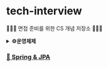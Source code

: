 # tech-interview
🧑🏻‍💻 면접 준비를 위한 CS 개념 저장소 🧑🏻‍💻

<details>
<summary><strong>⚙️운영체제</strong></summary>

<br>

[**운영체제란?**](./Operation_System/운영체제란.md)
- 운영체제란 무엇일까요?
- 커널이란 무엇일까요?
- 운영체제는 어떤 기능을 하는지 설명해주세요
- 운영체제가 관리하는 5가지 지원에 대해 설명해주세요

[**프로세스와 스레드**](./Operation_System/Process&Thread.md)
- 프로세스와 프로세서의 차이에 대해 설명해주세요.
- 프로세스와 스레드의 차이를 설명해주세요
- 프로세스의 주소 공간에는 어떤 것이 있을까요?
- 프로세스의 Data, Stack, Heap영역에는 각각 어떤 데이터가 저장되는지 설명해주세요
- 프로세스의 상태에는 어떤 것이 있을까요?
- 프로세스의 Running State에서 CPU 자원을 뺐기는 3가지 상황에 대해 설명해주세요
- OS는 프로세스의 정보를 어떻게 관리하며 어떤 데이터들을 저장하고 있는지 설명해주세요 (hint.PCB)
- PCB가 왜 필요할까요?
- 멀티 스레드와 멀티 프로세스의 차이에 대해 설명해주세요
- 멀티 프로세스 대신 멀티 스레드를 사용하는 이유를 설명해주세요.
- 스레드마다 독립적으로 관리하는 공간은 무엇이며 왜 독립적으로 할당할까요?
- 커널 스레드와 유저 스레드의 차이에 대해 설명해주세요

[**Context Switching**](./Operation_System/Context_Switching.md)
- Context Switching에 대해 설명해주세요
- Context Switching Overhead에 대해 설명해주세요

[**IPC**](./Operation_System/IPC.md)
- 프로세스간 통신은 어떻게 할까요?
- IPC에는 어떤 방법들이 있을까요?

[**System Call**](./Operation_System/SystemCall.md)
- System Call이란 무엇일까요?
- System Call과 Function Call의 차이점에 대해 설명해주세요
- 사용자 모드와 커널 모드에 대해 설명해주세요

[**Interrupt**](./Operation_System/Interrupt.md)
- 인터럽트란 무엇일까요?
- 인터럽트는 시그널을 하드웨어적으로 확인할까요? 소프트웨어적으로 할까요?
- 인터럽트 벡터와 인터럽트 서비스 루틴에 대해 설명해주세요
- 인터럽트 실행 과정에 대해 설명해주세요

[**CPU Scheduling**](./Operation_System/CPU%20Scheduling.md)
- CPU 스케줄링이란 무엇일까요?
- 장기, 중기, 단기 스케줄러로 나누는 기준에 대해 설명해주세요
- 선점과 비선점의 차이에 대해 설명해주세요
- CPU Scheduling의 종류에는 무엇이 있을까요?
- FCFS, SJF, SRTF, Priority scheduling, RR 스케줄링은 각각 무엇이며 장단점은 무엇이 있을까요?
- 선점 스케줄링과 비선점 스케줄링에는 각각 어떤 것이 있을까요?
- Starvation은 어떤 스케줄링에서 발생하는 문제일까요?
- Aging이란 무엇일까요?

[**데드락**](./Operation_System/Deadlock.md)
- 데드락이란 무엇일까요?
- 데드락이 발생하는 4가지 조건에 대해 설명해주세요
- 데드락이 발생할 수 있는 자원의 종류에는 무엇이 있을까요?
- 데드락을 예방, 회피, 무시의 차이에 대해 설명해주세요
- Banker’s Algorithm은 예방, 회피, 무시 중 어떤 방법에 속할까요?

[**Synchronize**](./Operation_System/Synchronize.md)
- 경쟁 상태(Race Condition)에 대해 설명해주세요
- 경쟁 상태(Race Condition)는 어떤 상황에서 발생할까요?
- 경쟁 상태(Race Condition)를 해결하는 방법에는 어떤 방법이 있을까요?
- 임계영역(Critical Section)에 대해 설명해주세요
- Critical Section의 필요조건에는 무엇이 있을까요?
- Thread-safe에 대해 설명해주세요. (hint: critical section)
- Semaphore와 Mutex Lock의 차이에 대해 설명해주세요
- Semaphore에서 발생할 수 있는 문제점에 대해 설명해주세요
- Priority Inversion은 무엇일까요?

[**Memory**](./Operation_System/Memory.md)
- 메모리 계층 구조를 설명해주세요
- 가상 주소는 왜 사용할까요?
- 가상 주소를 물리 주소로 할당하는 3가지 방법은 무엇이 있으며 각각의 특징에 대해 설명해주세요.
- MMU에 대해 설명해주세요
- 캐시란 무엇일까요?
- 캐시의 지역성에 대해 설명해주세

[**Memory Allocation (feat. Paging, Segmentation)**](./Operation_System/Memory%20Allocation.md)
- 메모리 연속 할당(Contiguous Memory Allocation)이란 무엇인지와 장단점에 대해 설명해주세요
- Paging에 대해 설명해주세요
- Paging이 필요한 이유(장때)에 대해 설명해주세요
- Segmentation에 대해 설명해주세요
- Paging과 Segmentation의 차이점에 대해 설명해주세요
- 외부 단편화(External Fragmentation)와 내부 단편화(Internal Fragmentation)에 대해 설명해주세요
- TLB에 대해 설명해주세요

[**Virtual Memory, Page Replacement Algorithm**](./Operation_System/Virtual%20Memory,%20Page%20Replacement%20Algorithm.md)
- 가상 메모리에 대해 설명해주세요
- Swapping에 대해 설명해주세요
- Demand Paging에 대해 설명해주세요
- 페이지 교체의 전반적인 순서에 대해 설명해주세요
- 페이지 교체 알고리즘은 어떤 것이 있을까요?
- LRU 페이지 교체 알고리즘에서 가장 오랫동안 사용하지 않은 Victim Page를 선정하는 방법은 어떤 방법이 있을까요?
- Reference Bit에 대해 설명해주세요

</details>

### [🌿 Spring & JPA](Spring_Q&A.md)
